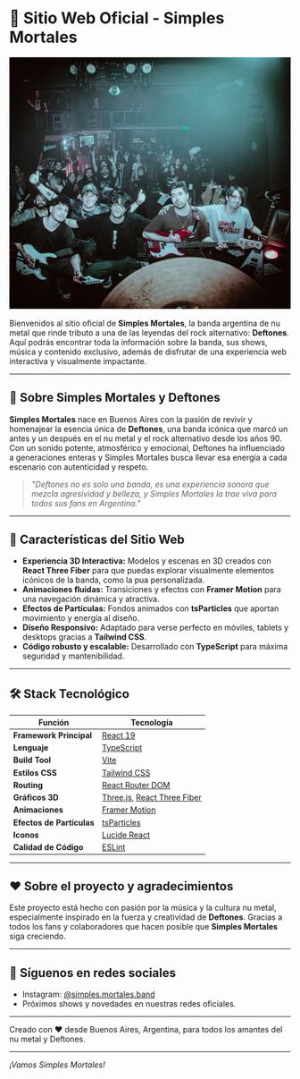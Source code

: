 # 🎸 Sitio Web Oficial - Simples Mortales

![Foto de la banda Simples Mortales](public/banda.jpg)

Bienvenidos al sitio oficial de **Simples Mortales**, la banda argentina de nu metal que rinde tributo a una de las leyendas del rock alternativo: **Deftones**. Aquí podrás encontrar toda la información sobre la banda, sus shows, música y contenido exclusivo, además de disfrutar de una experiencia web interactiva y visualmente impactante.

---

## 🎤 Sobre Simples Mortales y Deftones

**Simples Mortales** nace en Buenos Aires con la pasión de revivir y homenajear la esencia única de **Deftones**, una banda icónica que marcó un antes y un después en el nu metal y el rock alternativo desde los años 90. Con un sonido potente, atmosférico y emocional, Deftones ha influenciado a generaciones enteras y Simples Mortales busca llevar esa energía a cada escenario con autenticidad y respeto.

> *"Deftones no es solo una banda, es una experiencia sonora que mezcla agresividad y belleza, y Simples Mortales la trae viva para todos sus fans en Argentina."*

---

## 🚀 Características del Sitio Web

- **Experiencia 3D Interactiva:** Modelos y escenas en 3D creados con **React Three Fiber** para que puedas explorar visualmente elementos icónicos de la banda, como la pua personalizada.
- **Animaciones fluidas:** Transiciones y efectos con **Framer Motion** para una navegación dinámica y atractiva.
- **Efectos de Partículas:** Fondos animados con **tsParticles** que aportan movimiento y energía al diseño.
- **Diseño Responsivo:** Adaptado para verse perfecto en móviles, tablets y desktops gracias a **Tailwind CSS**.
- **Código robusto y escalable:** Desarrollado con **TypeScript** para máxima seguridad y mantenibilidad.

---

## 🛠️ Stack Tecnológico

| Función                  | Tecnología                                                                                          |
| ------------------------ | --------------------------------------------------------------------------------------------------- |
| **Framework Principal**  | [React 19](https://react.dev/)                                                                      |
| **Lenguaje**             | [TypeScript](https://www.typescriptlang.org/)                                                       |
| **Build Tool**           | [Vite](https://vitejs.dev/)                                                                         |
| **Estilos CSS**          | [Tailwind CSS](https://tailwindcss.com/)                                                            |
| **Routing**              | [React Router DOM](https://reactrouter.com/)                                                        |
| **Gráficos 3D**          | [Three.js](https://threejs.org/), [React Three Fiber](https://docs.pmnd.rs/react-three-fiber/getting-started/introduction) |
| **Animaciones**          | [Framer Motion](https://www.framer.com/motion/)                                                     |
| **Efectos de Partículas**| [tsParticles](https://particles.js.org/)                                                            |
| **Iconos**               | [Lucide React](https://lucide.dev/)                                                                 |
| **Calidad de Código**    | [ESLint](https://eslint.org/)                                                                       |

---

## ❤️ Sobre el proyecto y agradecimientos

Este proyecto está hecho con pasión por la música y la cultura nu metal, especialmente inspirado en la fuerza y creatividad de **Deftones**. Gracias a todos los fans y colaboradores que hacen posible que **Simples Mortales** siga creciendo.

---

## 📱 Síguenos en redes sociales

- Instagram: [@simples.mortales.band](https://www.instagram.com/simples.mortales.band/)
- Próximos shows y novedades en nuestras redes oficiales.

---

Creado con ❤️ desde Buenos Aires, Argentina, para todos los amantes del nu metal y Deftones.

---

*¡Vamos Simples Mortales!*
